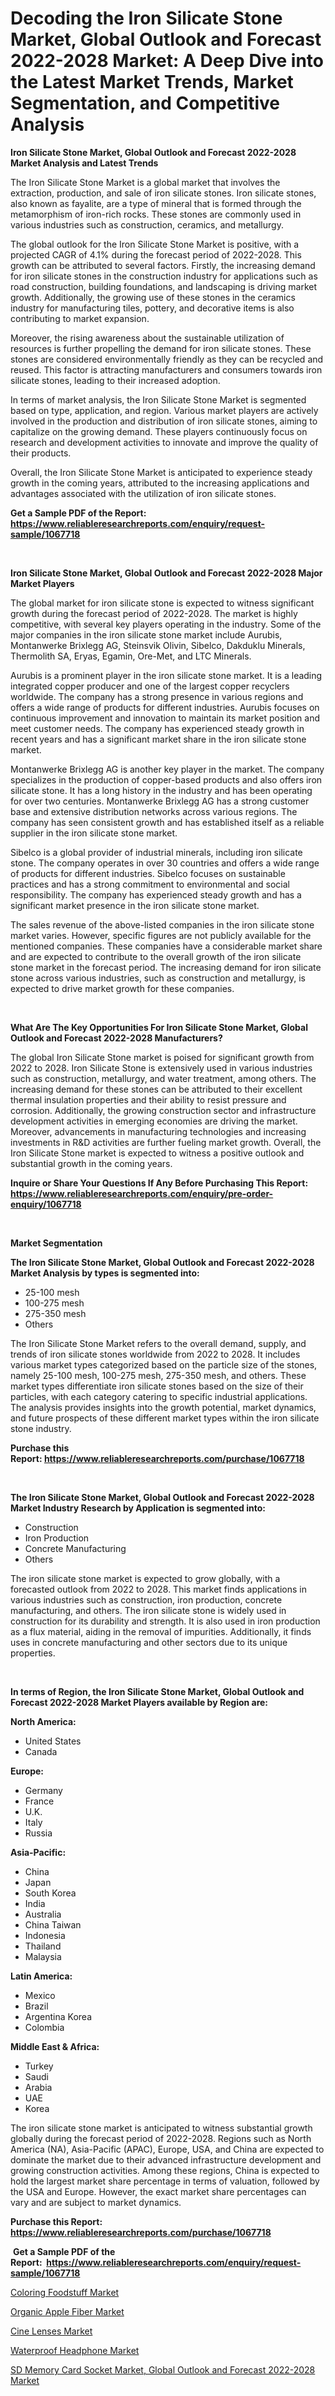 <p><h1>Decoding the Iron Silicate Stone Market, Global Outlook and Forecast 2022-2028 Market: A Deep Dive into the Latest Market Trends, Market Segmentation, and Competitive Analysis</h1></p><p><strong>Iron Silicate Stone Market, Global Outlook and Forecast 2022-2028 Market Analysis and Latest Trends</strong></p>
<p><p>The Iron Silicate Stone Market is a global market that involves the extraction, production, and sale of iron silicate stones. Iron silicate stones, also known as fayalite, are a type of mineral that is formed through the metamorphism of iron-rich rocks. These stones are commonly used in various industries such as construction, ceramics, and metallurgy.</p><p>The global outlook for the Iron Silicate Stone Market is positive, with a projected CAGR of 4.1% during the forecast period of 2022-2028. This growth can be attributed to several factors. Firstly, the increasing demand for iron silicate stones in the construction industry for applications such as road construction, building foundations, and landscaping is driving market growth. Additionally, the growing use of these stones in the ceramics industry for manufacturing tiles, pottery, and decorative items is also contributing to market expansion.</p><p>Moreover, the rising awareness about the sustainable utilization of resources is further propelling the demand for iron silicate stones. These stones are considered environmentally friendly as they can be recycled and reused. This factor is attracting manufacturers and consumers towards iron silicate stones, leading to their increased adoption.</p><p>In terms of market analysis, the Iron Silicate Stone Market is segmented based on type, application, and region. Various market players are actively involved in the production and distribution of iron silicate stones, aiming to capitalize on the growing demand. These players continuously focus on research and development activities to innovate and improve the quality of their products.</p><p>Overall, the Iron Silicate Stone Market is anticipated to experience steady growth in the coming years, attributed to the increasing applications and advantages associated with the utilization of iron silicate stones.</p></p>
<p><strong>Get a Sample PDF of the Report:&nbsp; <a href="https://www.reliableresearchreports.com/enquiry/request-sample/1067718">https://www.reliableresearchreports.com/enquiry/request-sample/1067718</a></strong></p>
<p>&nbsp;</p>
<p><strong>Iron Silicate Stone Market, Global Outlook and Forecast 2022-2028 Major Market Players</strong></p>
<p><p>The global market for iron silicate stone is expected to witness significant growth during the forecast period of 2022-2028. The market is highly competitive, with several key players operating in the industry. Some of the major companies in the iron silicate stone market include Aurubis, Montanwerke Brixlegg AG, Steinsvik Olivin, Sibelco, Dakduklu Minerals, Thermolith SA, Eryas, Egamin, Ore-Met, and LTC Minerals.</p><p>Aurubis is a prominent player in the iron silicate stone market. It is a leading integrated copper producer and one of the largest copper recyclers worldwide. The company has a strong presence in various regions and offers a wide range of products for different industries. Aurubis focuses on continuous improvement and innovation to maintain its market position and meet customer needs. The company has experienced steady growth in recent years and has a significant market share in the iron silicate stone market.</p><p>Montanwerke Brixlegg AG is another key player in the market. The company specializes in the production of copper-based products and also offers iron silicate stone. It has a long history in the industry and has been operating for over two centuries. Montanwerke Brixlegg AG has a strong customer base and extensive distribution networks across various regions. The company has seen consistent growth and has established itself as a reliable supplier in the iron silicate stone market.</p><p>Sibelco is a global provider of industrial minerals, including iron silicate stone. The company operates in over 30 countries and offers a wide range of products for different industries. Sibelco focuses on sustainable practices and has a strong commitment to environmental and social responsibility. The company has experienced steady growth and has a significant market presence in the iron silicate stone market.</p><p>The sales revenue of the above-listed companies in the iron silicate stone market varies. However, specific figures are not publicly available for the mentioned companies. These companies have a considerable market share and are expected to contribute to the overall growth of the iron silicate stone market in the forecast period. The increasing demand for iron silicate stone across various industries, such as construction and metallurgy, is expected to drive market growth for these companies.</p></p>
<p>&nbsp;</p>
<p><strong>What Are The Key Opportunities For Iron Silicate Stone Market, Global Outlook and Forecast 2022-2028 Manufacturers?</strong></p>
<p><p>The global Iron Silicate Stone market is poised for significant growth from 2022 to 2028. Iron Silicate Stone is extensively used in various industries such as construction, metallurgy, and water treatment, among others. The increasing demand for these stones can be attributed to their excellent thermal insulation properties and their ability to resist pressure and corrosion. Additionally, the growing construction sector and infrastructure development activities in emerging economies are driving the market. Moreover, advancements in manufacturing technologies and increasing investments in R&D activities are further fueling market growth. Overall, the Iron Silicate Stone market is expected to witness a positive outlook and substantial growth in the coming years.</p></p>
<p><strong>Inquire or Share Your Questions If Any Before Purchasing This Report: <a href="https://www.reliableresearchreports.com/enquiry/pre-order-enquiry/1067718">https://www.reliableresearchreports.com/enquiry/pre-order-enquiry/1067718</a></strong></p>
<p>&nbsp;</p>
<p><strong>Market Segmentation</strong></p>
<p><strong>The Iron Silicate Stone Market, Global Outlook and Forecast 2022-2028 Market Analysis by types is segmented into:</strong></p>
<p><ul><li>25-100 mesh</li><li>100-275 mesh</li><li>275-350 mesh</li><li>Others</li></ul></p>
<p><p>The Iron Silicate Stone Market refers to the overall demand, supply, and trends of iron silicate stones worldwide from 2022 to 2028. It includes various market types categorized based on the particle size of the stones, namely 25-100 mesh, 100-275 mesh, 275-350 mesh, and others. These market types differentiate iron silicate stones based on the size of their particles, with each category catering to specific industrial applications. The analysis provides insights into the growth potential, market dynamics, and future prospects of these different market types within the iron silicate stone industry.</p></p>
<p><strong>Purchase this Report:&nbsp;<a href="https://www.reliableresearchreports.com/purchase/1067718">https://www.reliableresearchreports.com/purchase/1067718</a></strong></p>
<p>&nbsp;</p>
<p><strong>The Iron Silicate Stone Market, Global Outlook and Forecast 2022-2028 Market Industry Research by Application is segmented into:</strong></p>
<p><ul><li>Construction</li><li>Iron Production</li><li>Concrete Manufacturing</li><li>Others</li></ul></p>
<p><p>The iron silicate stone market is expected to grow globally, with a forecasted outlook from 2022 to 2028. This market finds applications in various industries such as construction, iron production, concrete manufacturing, and others. The iron silicate stone is widely used in construction for its durability and strength. It is also used in iron production as a flux material, aiding in the removal of impurities. Additionally, it finds uses in concrete manufacturing and other sectors due to its unique properties.</p></p>
<p>&nbsp;</p>
<p><strong>In terms of Region, the Iron Silicate Stone Market, Global Outlook and Forecast 2022-2028 Market Players available by Region are:</strong></p>
<p>
    <p> <strong> North America: </strong>
        <ul>
            <li>United States</li>
            <li>Canada</li>
        </ul>
        </p> 
    <p> <strong> Europe: </strong>
        <ul>
            <li>Germany</li>
            <li>France</li>
            <li>U.K.</li>
            <li>Italy</li>
            <li>Russia</li>
        </ul>
        </p> 
    <p> <strong> Asia-Pacific: </strong>
        <ul>
            <li>China</li>
            <li>Japan</li>
            <li>South Korea</li>
            <li>India</li>
            <li>Australia</li>
            <li>China Taiwan</li>
            <li>Indonesia</li>
            <li>Thailand</li>
            <li>Malaysia</li>
        </ul>
        </p> 
    <p> <strong> Latin America: </strong>
        <ul>
            <li>Mexico</li>
            <li>Brazil</li>
            <li>Argentina Korea</li>
            <li>Colombia</li>
        </ul>
        </p> 
    <p> <strong> Middle East & Africa: </strong>
        <ul>
            <li>Turkey</li>
            <li>Saudi</li>
            <li>Arabia</li>
            <li>UAE</li>
            <li>Korea</li>
        </ul>
    </p>
    </p>
<p><p>The iron silicate stone market is anticipated to witness substantial growth globally during the forecast period of 2022-2028. Regions such as North America (NA), Asia-Pacific (APAC), Europe, USA, and China are expected to dominate the market due to their advanced infrastructure development and growing construction activities. Among these regions, China is expected to hold the largest market share percentage in terms of valuation, followed by the USA and Europe. However, the exact market share percentages can vary and are subject to market dynamics.</p></p>
<p><strong>Purchase this Report: <a href="https://www.reliableresearchreports.com/purchase/1067718">https://www.reliableresearchreports.com/purchase/1067718</a></strong></p>
<p>&nbsp;<strong>Get a Sample PDF of the Report:&nbsp;&nbsp;<a href="https://www.reliableresearchreports.com/enquiry/request-sample/1067718">https://www.reliableresearchreports.com/enquiry/request-sample/1067718</a></strong></p>
<p><strong></strong></p>
<p><p><a href="https://www.reportprime.com/coloring-foodstuff-r6791">Coloring Foodstuff Market</a></p><p><a href="https://www.reportprime.com/organic-apple-fiber-r6790">Organic Apple Fiber Market</a></p><p><a href="https://medium.com/@nilltanay7548659/cine-lenses-market-size-growth-forecast-2023-2030-3dbffd88283d">Cine Lenses Market</a></p><p><a href="https://www.linkedin.com/pulse/waterproof-headphone-market-research-report-unlocks-analysis-jw10e/">Waterproof Headphone Market</a></p><p><a href="https://github.com/CliffMedina6/Market-Research-Report-List-1/blob/main/sd-memory-card-socket-market-global-outlook-and-forecast-2022-2028-market.md">SD Memory Card Socket Market, Global Outlook and Forecast 2022-2028 Market</a></p></p>